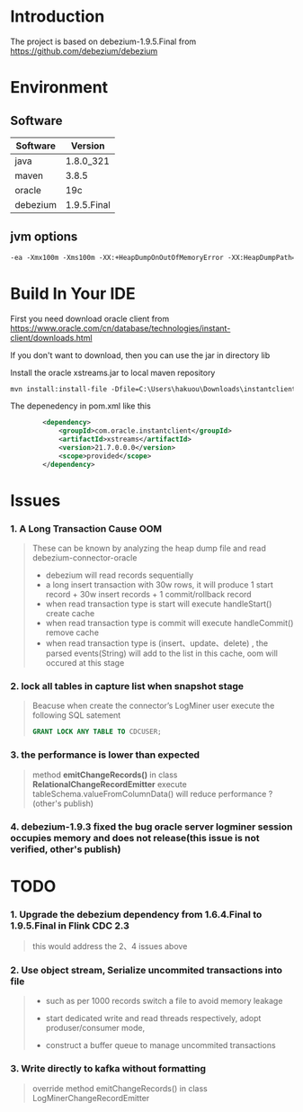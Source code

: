 # Introduction
The project is based on debezium-1.9.5.Final from https://github.com/debezium/debezium

# Environment

## Software

| Software | Version     |
| -------- | ----------- |
| java     | 1.8.0_321   |
| maven    | 3.8.5       |
| oracle   | 19c         |
| debezium | 1.9.5.Final |

## jvm options

```perl
-ea -Xmx100m -Xms100m -XX:+HeapDumpOnOutOfMemoryError -XX:HeapDumpPath=C:\Users\hakuou\Desktop\error2.log -Dlog4j.skipJansi=false
```

# Build In Your IDE
First you need download oracle client from https://www.oracle.com/cn/database/technologies/instant-client/downloads.html

If you don't want to download, then you can use the jar in directory lib

Install the oracle xstreams.jar to local maven repository

```perl
mvn install:install-file -Dfile=C:\Users\hakuou\Downloads\instantclient-basic-windows.x64-21.7.0.0.0dbru\instantclient_21_7\xstreams.jar -DgroupId=com.oracle.instantclient -DartifactId=xstreams -Dversion=21.7.0.0.0 -Dpackaging=jar
```
The depenedency in pom.xml like this

```xml
        <dependency>
            <groupId>com.oracle.instantclient</groupId>
            <artifactId>xstreams</artifactId>
            <version>21.7.0.0.0</version>
            <scope>provided</scope>
        </dependency>
```
# Issues
### 1. A Long Transaction Cause OOM

> These can be known by analyzing the heap dump file and read debezium-connector-oracle
> 
> * debezium will read records sequentially
> * a long insert transaction with 30w rows, it will produce 1 start record + 30w insert records + 1 commit/rollback record
> * when read transaction type is start will execute handleStart() create cache
> * when read transaction type is commit will execute handleCommit() remove cache
> * when read transaction type is (insert、update、delete) , the parsed events(String) will add to  the list in this cache, oom will occured at this stage

### 2. lock all tables in capture list when snapshot stage 
> Beacuse when create the connector’s LogMiner user execute the following SQL satement
> ```sql
> GRANT LOCK ANY TABLE TO CDCUSER;
> ```

### 3. the performance is lower than expected
> method **emitChangeRecords()** in class **RelationalChangeRecordEmitter** execute tableSchema.valueFromColumnData() will reduce performance ? (other's publish)

### 4. debezium-1.9.3 fixed the bug oracle server logminer session occupies memory and does not release(this issue is not verified, other's publish) 

# TODO
### 1. Upgrade the debezium dependency from 1.6.4.Final to 1.9.5.Final in Flink CDC 2.3
> this would address the 2、4 issues above

### 2. Use object stream, Serialize uncommited transactions into file
> * such as per 1000 records switch a file to avoid memory leakage
>
> * start dedicated write and read threads respectively, adopt produser/consumer mode,
>
> * construct a buffer queue to manage uncommited transactions

### 3. Write directly to kafka without formatting
> override method emitChangeRecords() in class LogMinerChangeRecordEmitter